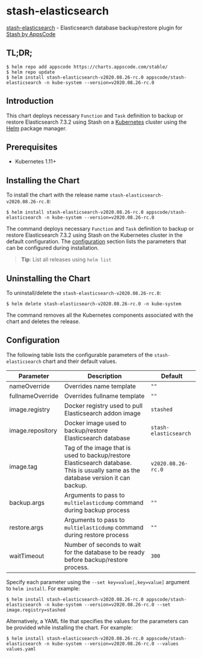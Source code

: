 # stash-elasticsearch

[stash-elasticsearch](https://github.com/stashed/elasticsearch) - Elasticsearch database backup/restore plugin for [Stash by AppsCode](https://stash.run)

## TL;DR;

```console
$ helm repo add appscode https://charts.appscode.com/stable/
$ helm repo update
$ helm install stash-elasticsearch-v2020.08.26-rc.0 appscode/stash-elasticsearch -n kube-system --version=v2020.08.26-rc.0
```

## Introduction

This chart deploys necessary `Function` and `Task` definition to backup or restore Elasticsearch 7.3.2 using Stash on a [Kubernetes](http://kubernetes.io) cluster using the [Helm](https://helm.sh) package manager.

## Prerequisites

- Kubernetes 1.11+

## Installing the Chart

To install the chart with the release name `stash-elasticsearch-v2020.08.26-rc.0`:

```console
$ helm install stash-elasticsearch-v2020.08.26-rc.0 appscode/stash-elasticsearch -n kube-system --version=v2020.08.26-rc.0
```

The command deploys necessary `Function` and `Task` definition to backup or restore Elasticsearch 7.3.2 using Stash on the Kubernetes cluster in the default configuration. The [configuration](#configuration) section lists the parameters that can be configured during installation.

> **Tip**: List all releases using `helm list`

## Uninstalling the Chart

To uninstall/delete the `stash-elasticsearch-v2020.08.26-rc.0`:

```console
$ helm delete stash-elasticsearch-v2020.08.26-rc.0 -n kube-system
```

The command removes all the Kubernetes components associated with the chart and deletes the release.

## Configuration

The following table lists the configurable parameters of the `stash-elasticsearch` chart and their default values.

|    Parameter     |                                                             Description                                                             |        Default        |
|------------------|-------------------------------------------------------------------------------------------------------------------------------------|-----------------------|
| nameOverride     | Overrides name template                                                                                                             | `""`                  |
| fullnameOverride | Overrides fullname template                                                                                                         | `""`                  |
| image.registry   | Docker registry used to pull Elasticsearch addon image                                                                              | `stashed`             |
| image.repository | Docker image used to backup/restore Elasticsearch database                                                                          | `stash-elasticsearch` |
| image.tag        | Tag of the image that is used to backup/restore Elasticsearch database. This is usually same as the database version it can backup. | `v2020.08.26-rc.0`    |
| backup.args      | Arguments to pass to `multielasticdump` command  during backup process                                                              | `""`                  |
| restore.args     | Arguments to pass to `multielasticdump` command during restore process                                                              | `""`                  |
| waitTimeout      | Number of seconds to wait for the database to be ready before backup/restore process.                                               | `300`                 |


Specify each parameter using the `--set key=value[,key=value]` argument to `helm install`. For example:

```console
$ helm install stash-elasticsearch-v2020.08.26-rc.0 appscode/stash-elasticsearch -n kube-system --version=v2020.08.26-rc.0 --set image.registry=stashed
```

Alternatively, a YAML file that specifies the values for the parameters can be provided while
installing the chart. For example:

```console
$ helm install stash-elasticsearch-v2020.08.26-rc.0 appscode/stash-elasticsearch -n kube-system --version=v2020.08.26-rc.0 --values values.yaml
```
